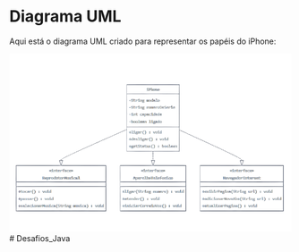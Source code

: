 # Diagrama UML

Aqui está o diagrama UML criado para representar os papéis do iPhone:

![Diagrama UML](/assets/UML.png)#   D e s a f i o s _ J a v a 
 
 